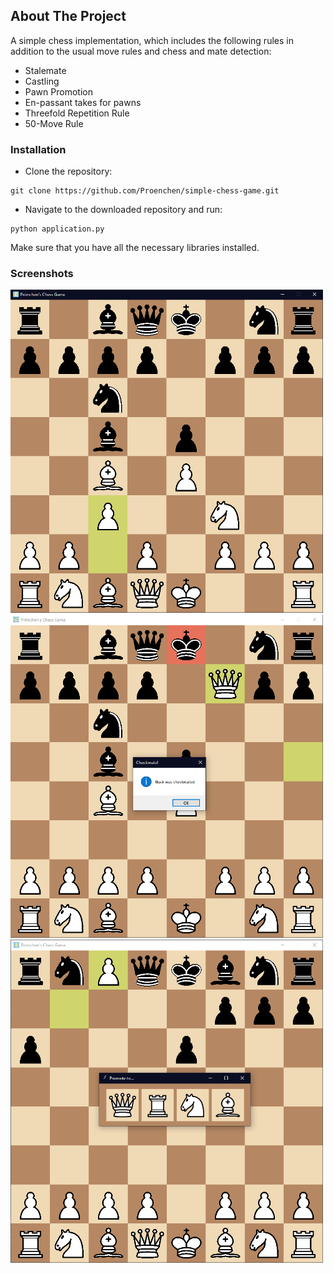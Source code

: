 ## About The Project
A simple chess implementation, which includes the following rules in addition to the usual move rules and chess and mate detection:
  - Stalemate
  - Castling
  - Pawn Promotion
  - En-passant takes for pawns
  - Threefold Repetition Rule
  - 50-Move Rule

### Installation
  - Clone the repository:
   ```
   git clone https://github.com/Proenchen/simple-chess-game.git
   ```
  - Navigate to the downloaded repository and run:
   ```
   python application.py
   ```
Make sure that you have all the necessary libraries installed.

### Screenshots
<img src="https://github.com/Proenchen/simple-chess-game/blob/main/screenshots/1.png" alt="drawing" width="500"/>
<img src="https://github.com/Proenchen/simple-chess-game/blob/main/screenshots/2.png" alt="drawing" width="500"/>
<img src="https://github.com/Proenchen/simple-chess-game/blob/main/screenshots/3.png" alt="drawing" width="500"/>
